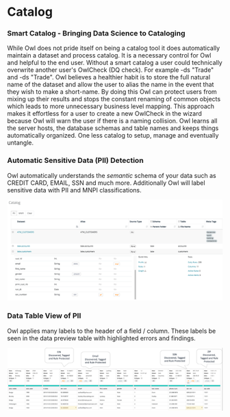 # Catalog

### Smart Catalog - Bringing Data Science to Cataloging

While Owl does not pride itself on being a catalog tool it does automatically maintain a dataset and process catalog.  It is a necessary control for Owl and helpful to the end user.  Without a smart catalog a user could technically overwrite another user's OwlCheck \(DQ check\).  For example -ds "Trade" and -ds "Trade".  Owl believes a healthier habit is to store the full natural name of the dataset and allow the user to alias the name in the event that they wish to make a short-name.  By doing this Owl can protect users from mixing up their results and stops the constant renaming of common objects which leads to more unnecessary business level mapping.  This approach makes it effortless for a user to create a new OwlCheck in the wizard because Owl will warn the user if there is a naming collision.  Owl learns all the server hosts, the database schemas and table names and keeps things automatically organized.  One less catalog to setup, manage and eventually untangle.  

### Automatic Sensitive Data \(PII\) Detection

Owl automatically understands the _semantic_ schema of your data such as CREDIT CARD, EMAIL, SSN and much more.  Additionally Owl will label sensitive data with PII and MNPI classifications.

![](../.gitbook/assets/owl-catalog-pii%20%281%29.png)

### Data Table View of PII

Owl applies many labels to the header of a field / column.  These labels be seen in the data preview table with highlighted errors and findings. 

![](../.gitbook/assets/owl-pii.png)

